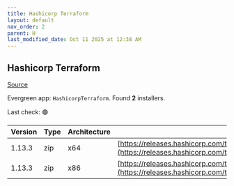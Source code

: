 ```yaml
---
title: Hashicorp Terraform
layout: default
nav_order: 2
parent: H
last_modified_date: Oct 11 2025 at 12:38 AM
---
```


## Hashicorp Terraform

[Source](https://www.terraform.io/)

Evergreen app: `HashicorpTerraform`. Found **2** installers.

Last check: 🟢

| Version | Type | Architecture | URI                                                                                                                                                                      |
| ------- | ---- | ------------ | ------------------------------------------------------------------------------------------------------------------------------------------------------------------------ |
| 1.13.3  | zip  | x64          | [https://releases.hashicorp.com/terraform/1.13.3/terraform_1.13.3_windows_amd64.zip](https://releases.hashicorp.com/terraform/1.13.3/terraform_1.13.3_windows_amd64.zip) |
| 1.13.3  | zip  | x86          | [https://releases.hashicorp.com/terraform/1.13.3/terraform_1.13.3_windows_386.zip](https://releases.hashicorp.com/terraform/1.13.3/terraform_1.13.3_windows_386.zip)     |
